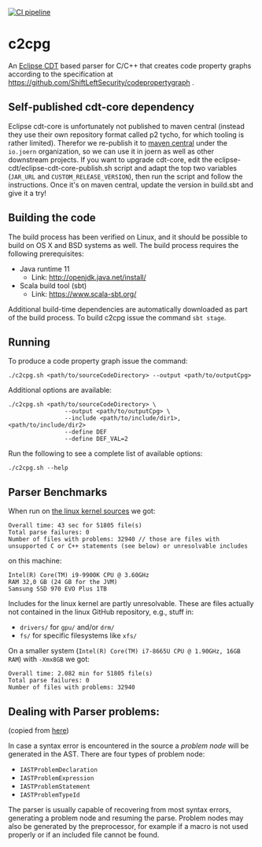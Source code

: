 [![CI pipeline](https://github.com/ShiftLeftSecurity/codepropertygraph/actions/workflows/push.yml/badge.svg)](https://github.com/ShiftLeftSecurity/codepropertygraph/actions/workflows/push.yml)

# c2cpg

An [Eclipse CDT](https://wiki.eclipse.org/CDT/designs/Overview_of_Parsing) based parser for C/C++ that creates code property graphs according to the specification at https://github.com/ShiftLeftSecurity/codepropertygraph .

## Self-published cdt-core dependency
Eclipse cdt-core is unfortunately not published to maven central (instead they use their own repository format called p2 tycho, for which tooling is rather limited). Therefor we re-publish it to [maven central](https://repo1.maven.org/maven2/io/joern/eclipse-cdt-core/) under the `io.joern` organization, so we can use it in joern as well as other downstream projects. 
If you want to upgrade cdt-core, edit the eclipse-cdt/eclipse-cdt-core-publish.sh script and adapt the top two variables (`JAR_URL` and `CUSTOM_RELEASE_VERSION`), then run the script and follow the instructions.
Once it's on maven central, update the version in build.sbt and give it a try!


## Building the code

The build process has been verified on Linux, and it should be possible 
to build on OS X and BSD systems as well. The build process requires
the following prerequisites:

* Java runtime 11
  - Link: http://openjdk.java.net/install/
* Scala build tool (sbt)
  - Link: https://www.scala-sbt.org/

Additional build-time dependencies are automatically downloaded as part
of the build process. To build c2cpg issue the command `sbt stage`.

## Running

To produce a code property graph  issue the command:
```shell script
./c2cpg.sh <path/to/sourceCodeDirectory> --output <path/to/outputCpg>
`````

Additional options are available:
```shell script
./c2cpg.sh <path/to/sourceCodeDirectory> \
                --output <path/to/outputCpg> \
                --include <path/to/include/dir1>,<path/to/include/dir2>
                --define DEF
                --define DEF_VAL=2
```

Run the following to see a complete list of available options:
```shell script
./c2cpg.sh --help
```

## Parser Benchmarks

When run on [the linux kernel sources](https://github.com/torvalds/linux) we got:

```
Overall time: 43 sec for 51805 file(s)
Total parse failures: 0
Number of files with problems: 32940 // those are files with unsupported C or C++ statements (see below) or unresolvable includes
```

on this machine:

```
Intel(R) Core(TM) i9-9900K CPU @ 3.60GHz
RAM 32,0 GB (24 GB for the JVM)
Samsung SSD 970 EVO Plus 1TB
```

Includes for the linux kernel are partly unresolvable. These are files actually not contained in the linux GitHub repository, e.g., stuff in:
  - `drivers/` for `gpu/` and/or `drm/`
  - `fs/` for specific filesystems like `xfs/`

On a smaller system (`Intel(R) Core(TM) i7-8665U CPU @ 1.90GHz, 16GB RAM`) with `-Xmx8GB` we got:

```
Overall time: 2.082 min for 51805 file(s)
Total parse failures: 0
Number of files with problems: 32940
```

## Dealing with Parser problems:
(copied from [here](https://wiki.eclipse.org/CDT/designs/Overview_of_Parsing))

In case a syntax error is encountered in the source a _problem node_ will be generated in the AST. There are four types of problem node:
 - `IASTProblemDeclaration`
 - `IASTProblemExpression`
 - `IASTProblemStatement`
 - `IASTProblemTypeId`

The parser is usually capable of recovering from most syntax errors, generating a problem node and resuming the parse.
Problem nodes may also be generated by the preprocessor, for example if a macro is not used properly or if an included file cannot be found.

